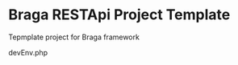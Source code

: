 # Braga RESTApi Project Template
Tepmplate project for Braga framework

devEnv.php
<?php
if(getenv("DBCONNECTIONSTRING") === false)
{
	putenv("DBCONNECTIONSTRING=mysql:host=localhost");
}
if(getenv("DBSCHEMA") === false)
{
	putenv("DBSCHEMA=schema");
}
if(getenv("DBUSER") === false)
{
	putenv("DBUSER=root");
}
if(getenv("DBPASS") === false)
{
	putenv("DBPASS=root");
}
if(getenv("LOG4PHPCONFIGFILE") === false)
{
	putenv("LOG4PHPCONFIGFILE=o:\\wwwroot\\Arve\\loggerConfig.xml");
}
if(getenv("ISSUERREALMS") === false)
{
	putenv("ISSUERREALMS=https://auth.rubycon.info/auth/realms/interior");
}